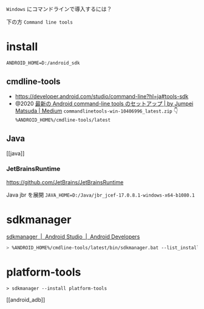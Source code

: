 `Windows` にコマンドラインで導入するには？

下の方 `Command line tools`

# install

`ANDROID_HOME=D:/android_sdk`

## cmdline-tools

- https://developer.android.com/studio/command-line?hl=ja#tools-sdk
- @2020 [最新の Android command-line tools のセットアップ | by Jumpei Matsuda | Medium](https://medium.com/@jmatsu.drm/%E6%9C%80%E6%96%B0%E3%81%AE-android-command-line-tools-%E3%81%AE%E3%82%BB%E3%83%83%E3%83%88%E3%82%A2%E3%83%83%E3%83%97-1f99605e6bee)
  `commandlinetools-win-10406996_latest.zip`
  👇
  `%ANDROID_HOME%/cmdline-tools/latest`

## Java

[[java]]

### JetBrainsRuntime

https://github.com/JetBrains/JetBrainsRuntime

Java jbr を展開
`JAVA_HOME=D:/Java/jbr_jcef-17.0.8.1-windows-x64-b1080.1`

# sdkmanager

[sdkmanager  |  Android Studio  |  Android Developers](https://developer.android.com/tools/sdkmanager)

```sh
> %ANDROID_HOME%/cmdline-tools/latest/bin/sdkmanager.bat --list_installed
```

# platform-tools

```
> sdkmanager --install platform-tools
```

[[android_adb]]
